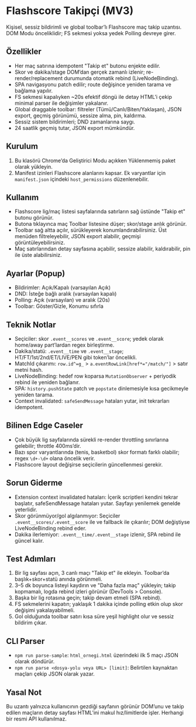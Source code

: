 # Flashscore Takipçi (MV3)

Kişisel, sessiz bildirimli ve global toolbar’lı Flashscore maç takip uzantısı. DOM Modu önceliklidir; FS sekmesi yoksa yedek Polling devreye girer.

## Özellikler
- Her maç satırına idempotent "Takip et" butonu enjekte edilir.
- Skor ve dakika/stage DOM’dan gerçek zamanlı izlenir; re-render/replacement durumunda otomatik rebind (LiveNodeBinding).
- SPA navigasyonu patch edilir; route değişince yeniden tarama ve bağlama yapılır.
- FS sekmesi kapalıyken ~20s efektif döngü ile detay HTML’i çekip minimal parser ile değişimler yakalanır.
- Global draggable toolbar: filtreler (Tümü/Canlı/Biten/Yaklaşan), JSON export, geçmiş görünümü, sessize alma, pin, kaldırma.
- Sessiz sistem bildirimleri; DND zamanlarına saygı.
- 24 saatlik geçmiş tutar, JSON export mümkündür.

## Kurulum
1. Bu klasörü Chrome’da Geliştirici Modu açıkken Yüklenmemiş paket olarak yükleyin.
2. Manifest izinleri Flashscore alanlarını kapsar. Ek varyantlar için `manifest.json` içindeki `host_permissions` düzenlenebilir.

## Kullanım
- Flashscore lig/maç listesi sayfalarında satırların sağ üstünde "Takip et" butonu görünür.
- Butona tıklayınca maç Toolbar listesine düşer; skor/stage anlık görünür.
- Toolbar sağ altta açılır, sürükleyerek konumlandırabilirsiniz. Üst menüden filtreleyebilir, JSON export alabilir, geçmişi görüntüleyebilirsiniz.
- Maç satırlarından detay sayfasına açabilir, sessize alabilir, kaldırabilir, pin ile üste alabilirsiniz.

## Ayarlar (Popup)
- Bildirimler: Açık/Kapalı (varsayılan Açık)
- DND: İsteğe bağlı aralık (varsayılan kapalı)
- Polling: Açık (varsayılan) ve aralık (20s)
- Toolbar: Göster/Gizle, Konumu sıfırla

## Teknik Notlar
- Seçiciler: skor `.event__scores` ve `.event__score`; yedek olarak home/away part’lardan regex birleştirme.
- Dakika/statü: `.event__time` ve `.event__stage`; HT/FT/1st/2nd/ET/LIVE/PEN gibi token’lar öncelikli.
- MatchId çıkarımı: `row.id^=g_` > `a.eventRowLink[href*="/match/"]` > satır metni hash.
- LiveNodeBinding: hedef row koparsa `MutationObserver` + periyodik rebind ile yeniden bağlanır.
- SPA: `history.pushState` patch ve `popstate` dinlemesiyle kısa gecikmeyle yeniden tarama.
- Context invalidated: `safeSendMessage` hataları yutar, init tekrarları idempotent.

## Bilinen Edge Caseler
- Çok büyük lig sayfalarında sürekli re-render throttling sınırlarına gelebilir; throttle 400ms’dir.
- Bazı spor varyantlarında (tenis, basketbol) skor formatı farklı olabilir; regex `\d+-\d+` olana öncelik verir.
- Flashscore layout değişirse seçicilerin güncellenmesi gerekir.

## Sorun Giderme
- Extension context invalidated hataları: İçerik scriptleri kendini tekrar başlatır, safeSendMessage hataları yutar. Sayfayı yenilemek genelde yeterlidir.
- Skor görünmüyor/gol algılanmıyor: Seçiciler `.event__scores/.event__score` ile ve fallback ile çıkarılır; DOM değiştiyse LiveNodeBinding rebind eder.
- Dakika ilerlemiyor: `.event__time/.event__stage` izlenir, SPA rebind ile güncel kalır.

## Test Adımları
1. Bir lig sayfası açın, 3 canlı maçı "Takip et" ile ekleyin. Toolbar’da başlık+skor+statü anında görünmeli.
2. 3–5 dk boyunca listeyi kaydırın ve "Daha fazla maç" yükleyin; takip kopmamalı, logda rebind izleri görünür (DevTools > Console).
3. Başka bir lig rotasına geçin; takip devam etmeli (SPA rebind).
4. FS sekmelerini kapatın; yaklaşık 1 dakika içinde polling etkin olup skor değişimi yakalayabilmeli.
5. Gol olduğunda toolbar satırı kısa süre yeşil highlight olur ve sessiz bildirim çıkar.

## CLI Parser
- `npm run parse-sample`: `html_ornegi.html` üzerindeki ilk 5 maçı JSON olarak döndürür.
- `npm run parse <dosya-yolu veya URL> [limit]`: Belirtilen kaynaktan maçları çekip JSON olarak yazar.

## Yasal Not
Bu uzantı yalnızca kullanıcının gezdiği sayfanın görünür DOM’unu ve takip edilen maçların detay sayfası HTML’ini makul hız/limitlerde işler. Herhangi bir resmi API kullanılmaz.
